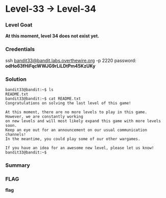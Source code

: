 # Level-33 -> Level-34

### Level Goat
**At this moment, level 34 does not exist yet.**
### Credentials
ssh bandit33@bandit.labs.overthewire.org -p 2220
password: **odHo63fHiFqcWWJG9rLiLDtPm45KzUKy**
### Solution
```shell
bandit33@bandit:~$ ls
README.txt
bandit33@bandit:~$ cat README.txt
Congratulations on solving the last level of this game!

At this moment, there are no more levels to play in this game. However, we are constantly working
on new levels and will most likely expand this game with more levels soon.
Keep an eye out for an announcement on our usual communication channels!
In the meantime, you could play some of our other wargames.

If you have an idea for an awesome new level, please let us know!
bandit33@bandit:~$

```
### Summary

### FLAG
**flag** 